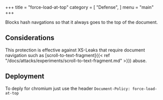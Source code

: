 +++
title = "force-load-at-top"
category = [
    "Defense",
]
menu = "main"
+++

Blocks hash navgations so that it always goes to the top of the document.

## Considerations

This protection is effective against XS-Leaks that require document navigation such as [scroll-to-text-fragment]{{< ref "/docs/attacks/experiments/scroll-to-text-fragment.md" >}}) abuse.

## Deployment

To deply for chromium just use the header `Document-Policy: force-load-at-top`
